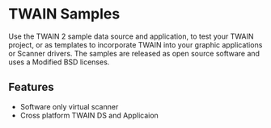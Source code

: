 # TWAIN Samples

Use the TWAIN 2 sample data source and application, to test your TWAIN project, or as templates 
to incorporate TWAIN into your graphic applications or Scanner drivers. The samples are released 
as open source software and uses a Modified BSD licenses.

## Features

 - Software only virtual scanner
 - Cross platform TWAIN DS and Applicaion
